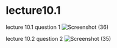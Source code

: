 # lecture10.1

lecture 10.1 question 1
![Screenshot (36)](https://github.com/krimisha-bhanderi/lecture10.1/assets/131655711/d419140c-653b-4c2c-a9a5-86a895775553)


lecture 10.2 question 2
![Screenshot (35)](https://github.com/krimisha-bhanderi/lecture10.1/assets/131655711/50823c57-5f7b-40b2-b16a-d5d0e7a7dca6)
